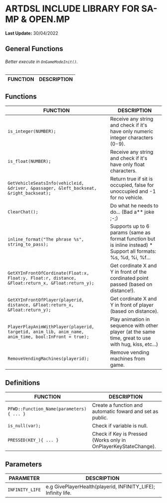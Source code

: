# ARTDSL INCLUDE LIBRARY FOR SA-MP & OPEN.MP


**Last Update:** 30/04/2022

## General Functions
###### Better execute in `OnGameModeInit()`.

| FUNCTION                                            | DESCRIPTION
| --------------------------------------------------- | ---------------------------------------------- |


## Functions

| FUNCTION                                                                                             | DESCRIPTION                                                                                                      |
| ---------------------------------------------------------------------------------------------------- | ---------------------------------------------------------------------------------------------------------------- |
| `is_integer(NUMBER);`                                                                                | Receive any string and check if it's have only numeric integer characters (0-9).                                 |
| `is_float(NUMBER);`                                                                                  | Receive any string and check if it's have only float characters.                                                 |
| `GetVehicleSeatsInfo(vehicleid, &driver, &passager, &left_backseat, &right_backseat);`               | Return true if sit is occupied, false for unoccupied and -1 for no vehicle.                                      |
| `ClearChat();`                                                                                       | Do what he needs to do... (Bad a** joke ;-;)                                                                     |
| `inline_format("The phrase %s", string_to_pass);`                                                    | Supports up to 6 params (same as format function but is inline instead) * Support all formats: %s, %d, %i, %f... |
| `GetXYInFrontOfCordinate(Float:x, Float:y, Float:r, distance, &Float:return_x, &Float:return_y);`    | Get cordinate X and Y in front of the cordinated point passed (based on distance!).                              |
| `GetXYInFrontOfPlayer(playerid, distance, &Float:return_x, &Float:return_y);`                        | Get cordinate X and Y in front of player (based on distance).                                                    |
| `PlayerPlayAnimWithPlayer(playerid, targetid, anim_lib, anim_name, anim_time, bool:InFront = true);` | Play animation in sequence with other player (at the same time, great to use with hug, kiss, etc...)             |
| `RemoveVendingMachines(playerid);`                                                                   | Remove vending machines from game.                                                                               |

## Definitions

| FUNCTION                                                         | DESCRIPTION                                                        |
| ---------------------------------------------------------------- | ------------------------------------------------------------------ |
| `PFWD::Function_Name(parameters){ ... }`                         | Create a function and automatic foward and set as public.          |
| `is_null(var);`                                                  | Check if variable is null.                                         |
| `PRESSED(KEY_){ ... }`                                           | Check if Key is Pressed (Works only in OnPlayerKeyStateChange).    |


## Parameters

| PARAMETER                                                        | DESCRIPTION                                                        |
| ---------------------------------------------------------------- | ------------------------------------------------------------------ |
| `INFINITY_LIFE`                                                  | e.g GivePlayerHealth(playerid, INFINITY_LIFE); Infinity life.      |
